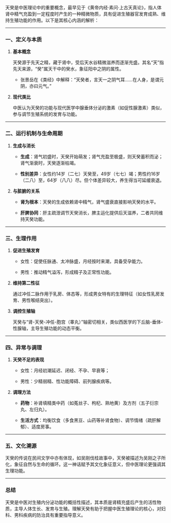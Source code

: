 天癸是中医理论中的重要概念，最早见于《黄帝内经·素问·上古天真论》，指人体肾中精气充盈到一定程度时产生的一种精微物质，具有促进生殖器官发育成熟、维持生殖功能的作用。以下是其核心内涵的解析：

---

### 一、定义与本质

1. **基本概念**
    
    天癸源于先天之精，藏于肾中，受后天水谷精微滋养而逐渐充盛。其名“天”指先天来源，“癸”属天干中的癸水，象征阳中之阴的属性。
    
    - 张景岳在《类经》中解释：“天癸者，言天一之阴气耳……在人身，是谓元阴，亦曰元气。”
        
2. **现代类比**
    
    中医认为天癸的功能与现代医学中腺垂体分泌的激素（如促性腺激素）类似，参与调节生殖系统的发育与功能。
    

---

### 二、运行机制与生命周期

1. **生成与消长**
    
    - **生成**：肾气初盛时，天癸开始萌发；肾气充盈至极盛，则天癸蓄积而泌；肾气渐衰时，天癸逐渐枯竭。
        
    - **性别差异**：女性约14岁（二七）天癸至，49岁（七七）竭；男性约16岁（二八）至，64岁（八八）尽。但个体差异较大，养生得当可延缓衰退。
        
2. **与脏腑的关系**
    
    - **肾为根本**：天癸的生成依赖肾中精气，肾气盛衰直接影响天癸的水平。
        
    - **肝脾协同**：肝主疏泄调节天癸消长，脾主运化提供后天滋养，二者共同维持天癸功能。
        

---

### 三、生理作用

1. **促进生殖发育**
    
    - 女性：促使任脉通、太冲脉盛，月经按时来潮，具备受孕能力。
        
    - 男性：推动精气溢泻，形成精子及正常性功能。
        
2. **维持第二性征**
    
    通过冲任二脉作用于乳房、体态等，形成男女特有的生理特征（如女性乳房发育、男性喉结突出）。
    
3. **调控生殖轴**
    
    天癸与“肾-天癸-冲任-胞宫（睾丸）”轴密切相关，类似西医学的下丘脑-垂体-性腺轴，主导生殖功能的动态平衡。
    

---

### 四、异常与调理

1. **天癸不足的表现**
    
    - 女性：月经初潮延迟、闭经、不孕、早衰等；
        
    - 男性：少精弱精、性功能障碍、前列腺疾病等。
        
2. **调理方法**
    
    - **药物**：补肾填精类中药（如菟丝子、枸杞、熟地黄）及方剂（五子衍宗丸、左归丸）。
        
    - **生活方式**：均衡饮食（多食黑豆、山药等补肾食物）、调节情绪（疏肝解郁）、适度房事。
        

---

### 五、文化溯源

天癸的传说在民间文学中亦有体现，如吴刚伐桂故事中，天癸被描述为吴刚之子所化，象征自然与生命的循环。这一神话赋予其文化象征意义，但中医理论更强调其生理功能。

---

### 总结

天癸是中医对生殖内分泌功能的概括性描述，其本质是肾精充盛后产生的活性物质，主导人体生长、发育与生殖。理解天癸有助于把握中医生殖理论的核心，对妇科、男科疾病的防治具有重要指导意义。